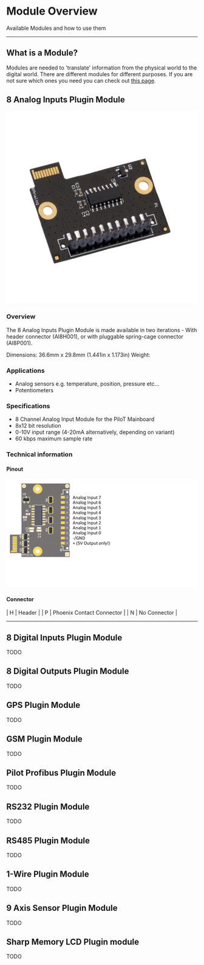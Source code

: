 # Module Overview
<p class="sub1">Available Modules and how to use them</p>

---

## What is a Module?
Modules are needed to 'translate' information from the physical world to the digital world. There are different modules for different purposes. If you are not sure which ones you need you can check out [this page](/docs/modules/find-module.md).

## 8 Analog Inputs Plugin Module

![8 Analog Input](/.gitbook/assets/8-analog-input.png "8 Analog Input")


### Overview

The 8 Analog Inputs Plugin Module is made available in two iterations - With header connector (AI8H001), or with pluggable spring-cage connector (AI8P001).

Dimensions: 36.6mm x 29.8mm (1.441in x 1.173in)
Weight: 


### Applications

* Analog sensors e.g. temperature, position, pressure etc...
* Potentiometers


### Specifications

* 8 Channel Analog Input Module for the PiloT Mainboard
* 8x12 bit resolution
* 0-10V input range (4-20mA alternatively, depending on variant)
* 60 kbps maximum sample rate


### Technical information


#### Pinout

![8 Analog Input Pinout](/.gitbook/assets/8-analog-input-pinout.png "8 Analog Input Pinout")


#### Connector


| H | Header |
| P | Phoenix Contact Connector |
| N | No Connector |


---


## 8 Digital Inputs Plugin Module

TODO



## 8 Digital Outputs Plugin Module

TODO



## GPS Plugin Module

TODO



## GSM Plugin Module

TODO



## Pilot Profibus Plugin Module

TODO



## RS232 Plugin Module

TODO



## RS485 Plugin Module

TODO



## 1-Wire Plugin Module

TODO



## 9 Axis Sensor Plugin Module

TODO



## Sharp Memory LCD Plugin module

TODO

